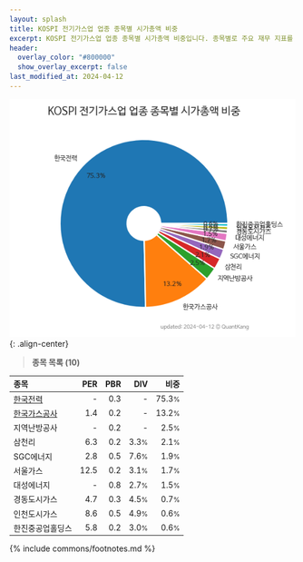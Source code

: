 ```yaml
---
layout: splash
title: KOSPI 전기가스업 업종 종목별 시가총액 비중
excerpt: KOSPI 전기가스업 업종 종목별 시가총액 비중입니다. 종목별로 주요 재무 지표를 함께 표시합니다.
header:
  overlay_color: "#800000"
  show_overlay_excerpt: false
last_modified_at: 2024-04-12
---
```



![KOSPI 전기가스업 업종 종목별 시가총액 비중](/stats/sector/images/kospi_업종_전기가스업_종목.png){: .align-center}


> **종목 목록 (10)**<a id="list"></a>

| **종목** | **PER** | **PBR** | **DIV** | **비중** |
| :------- | ------: | ------: | ------: | -------: |
| [한국전력](/015760/) | - | 0.3 | - | 75.3<small>%</small> |
| [한국가스공사](/036460/) | 1.4 | 0.2 | - | 13.2<small>%</small> |
| 지역난방공사 | - | 0.2 | - | 2.5<small>%</small> |
| 삼천리 | 6.3 | 0.2 | 3.3<small>%</small> | 2.1<small>%</small> |
| SGC에너지 | 2.8 | 0.5 | 7.6<small>%</small> | 1.9<small>%</small> |
| 서울가스 | 12.5 | 0.2 | 3.1<small>%</small> | 1.7<small>%</small> |
| 대성에너지 | - | 0.8 | 2.7<small>%</small> | 1.5<small>%</small> |
| 경동도시가스 | 4.7 | 0.3 | 4.5<small>%</small> | 0.7<small>%</small> |
| 인천도시가스 | 8.6 | 0.5 | 4.9<small>%</small> | 0.6<small>%</small> |
| 한진중공업홀딩스 | 5.8 | 0.2 | 3.0<small>%</small> | 0.6<small>%</small> |

{% include commons/footnotes.md %}